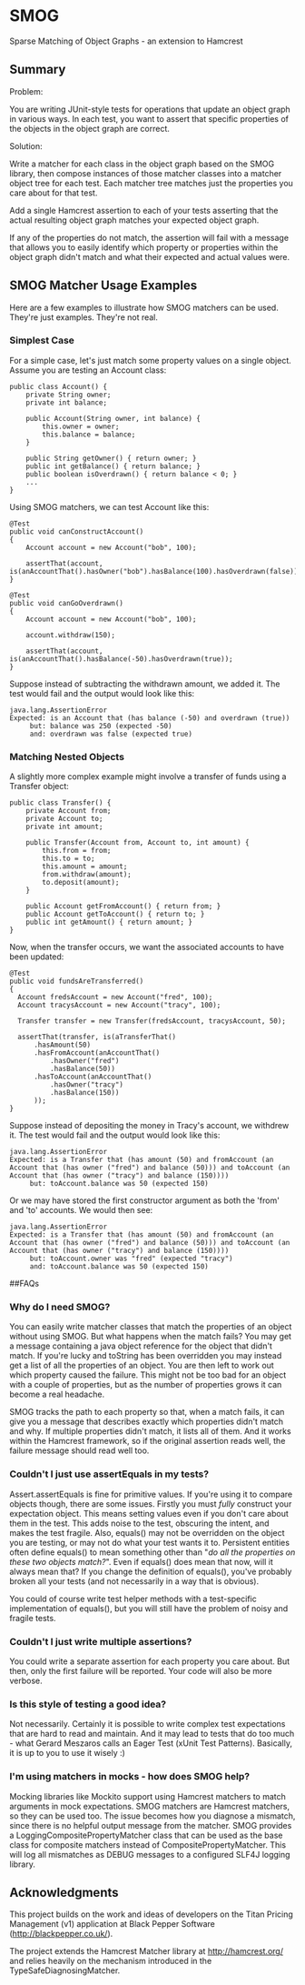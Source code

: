 # SMOG

Sparse Matching of Object Graphs - an extension to Hamcrest

## Summary

Problem:

You are writing JUnit-style tests for operations that update an object graph in various ways. In each test, you want to assert that specific properties of the objects in the object graph are correct.

Solution:

Write a matcher for each class in the object graph based on the SMOG library, then compose instances of those matcher classes into a matcher object tree for each test. Each matcher tree matches just the properties you care about for that test.

Add a single Hamcrest assertion to each of your tests asserting that the actual resulting object graph matches your expected object graph.

If any of the properties do not match, the assertion will fail with a message that allows you to easily identify which property or properties within the object graph didn't match and what their expected and actual values were.

## SMOG Matcher Usage Examples
Here are a few examples to illustrate how SMOG matchers can be used. They're just examples. They're not real.
### Simplest Case
For a simple case, let's just match some property values on a single object.
Assume you are testing an Account class:
```
public class Account() {
    private String owner;
    private int balance;
    
    public Account(String owner, int balance) {
        this.owner = owner;
        this.balance = balance;
    }
    
    public String getOwner() { return owner; }
    public int getBalance() { return balance; }
    public boolean isOverdrawn() { return balance < 0; }
    ...
}
```
Using SMOG matchers, we can test Account like this:
```
@Test
public void canConstructAccount()
{
    Account account = new Account("bob", 100);
  
    assertThat(account, is(anAccountThat().hasOwner("bob").hasBalance(100).hasOverdrawn(false));
}

@Test
public void canGoOverdrawn()
{
    Account account = new Account("bob", 100);
  
    account.withdraw(150);
  
    assertThat(account, is(anAccountThat().hasBalance(-50).hasOverdrawn(true));
}
```
Suppose instead of subtracting the withdrawn amount, we added it. The test would fail and the output would look like this:
```
java.lang.AssertionError
Expected: is an Account that (has balance (-50) and overdrawn (true))
     but: balance was 250 (expected -50)
     and: overdrawn was false (expected true)
```
### Matching Nested Objects
A slightly more complex example might involve a transfer of funds using a Transfer object:
```
public class Transfer() {
    private Account from;
    private Account to;
    private int amount;
    
    public Transfer(Account from, Account to, int amount) {
        this.from = from;
        this.to = to;
        this.amount = amount;
        from.withdraw(amount);
        to.deposit(amount);
    }
    
    public Account getFromAccount() { return from; }
    public Account getToAccount() { return to; }
    public int getAmount() { return amount; }
}
```
Now, when the transfer occurs, we want the associated accounts to have been updated:
```
@Test
public void fundsAreTransferred()
{
  Account fredsAccount = new Account("fred", 100);
  Account tracysAccount = new Account("tracy", 100);
  
  Transfer transfer = new Transfer(fredsAccount, tracysAccount, 50);
  
  assertThat(transfer, is(aTransferThat()
      .hasAmount(50)
      .hasFromAccount(anAccountThat()
          .hasOwner("fred")
          .hasBalance(50))
      .hasToAccount(anAccountThat()
          .hasOwner("tracy")
          .hasBalance(150))
      ));
}
```
Suppose instead of depositing the money in Tracy's account, we withdrew it. The test would fail and the output would look like this:
```
java.lang.AssertionError
Expected: is a Transfer that (has amount (50) and fromAccount (an Account that (has owner ("fred") and balance (50))) and toAccount (an Account that (has owner ("tracy") and balance (150))))
     but: toAccount.balance was 50 (expected 150)
```
Or we may have stored the first constructor argument as both the 'from' and 'to' accounts. We would then see:
```
java.lang.AssertionError
Expected: is a Transfer that (has amount (50) and fromAccount (an Account that (has owner ("fred") and balance (50))) and toAccount (an Account that (has owner ("tracy") and balance (150))))
     but: toAccount.owner was "fred" (expected "tracy")
     and: toAccount.balance was 50 (expected 150)
```
##FAQs
### Why do I need SMOG?

You can easily write matcher classes that match the properties of an object without using SMOG. But what happens when the match fails? You may get a message containing a java object reference for the object that didn't match. If you're lucky and toString has been overridden you may instead get a list of all the properties of an object. You are then left to work out which property caused the failure. This might not be too bad for an object with a couple of properties, but as the number of properties grows it can become a real headache.

SMOG tracks the path to each property so that, when a match fails, it can give you a message that describes exactly which properties didn't match and why. If multiple properties didn't match, it lists all of them. And it works within the Hamcrest framework, so if the original assertion reads well, the failure message should read well too.

### Couldn't I just use assertEquals in my tests?

Assert.assertEquals is fine for primitive values. If you're using it to compare objects though, there are some issues. Firstly you must _fully_ construct your expectation object. This means setting values even if you don't care about them in the test. This adds noise to the test, obscuring the intent, and makes the test fragile. Also, equals() may not be overridden on the object you are testing, or may not do what your test wants it to. Persistent entities often define equals() to mean something other than "_do all the properties on these two objects match?_". Even if equals() does mean that now, will it always mean that? If you change the definition of equals(), you've probably broken all your tests (and not necessarily in a way that is obvious).

You could of course write test helper methods with a test-specific implementation of equals(), but you will still have the problem of noisy and fragile tests.

### Couldn't I just write multiple assertions?

You could write a separate assertion for each property you care about. But then, only the first failure will be reported. Your code will also be more verbose.

### Is this style of testing a good idea?

Not necessarily. Certainly it is possible to write complex test expectations that are hard to read and maintain. And it may lead to tests that do too much - what Gerard Meszaros calls an Eager Test (xUnit Test Patterns). Basically, it is up to you to use it wisely :)

### I'm using matchers in mocks - how does SMOG help?

Mocking libraries like Mockito support using Hamcrest matchers to match arguments in mock expectations. SMOG matchers are Hamcrest matchers, so they can be used too. The issue becomes how you diagnose a mismatch, since there is no helpful output message from the matcher. SMOG provides a LoggingCompositePropertyMatcher class that can be used as the base class for composite matchers instead of CompositePropertyMatcher. This will log all mismatches as DEBUG messages to a configured SLF4J logging library.

## Acknowledgments

This project builds on the work and ideas of developers on the Titan Pricing Management (v1) application at
Black Pepper Software (http://blackpepper.co.uk/).

The project extends the Hamcrest Matcher library at http://hamcrest.org/ and relies heavily on the mechanism introduced in the TypeSafeDiagnosingMatcher.


